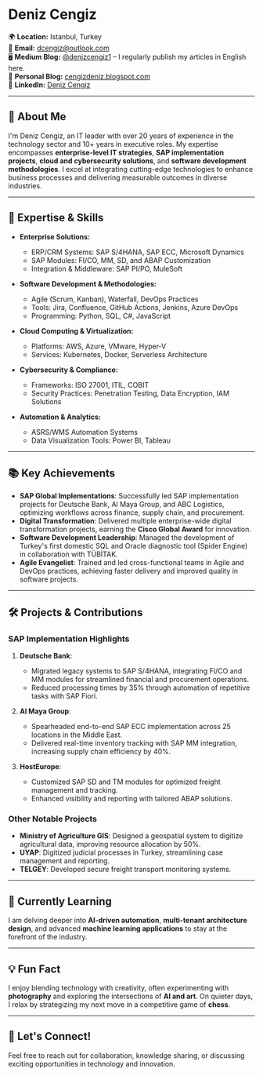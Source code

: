 # Deniz Cengiz

🌍 **Location:** Istanbul, Turkey  
📧 **Email:** dcengiz@outlook.com  
🖥 **Medium Blog:** [@denizcengiz1](https://medium.com/@denizcengiz1) – I regularly publish my articles in English here.  
📖 **Personal Blog:** [cengizdeniz.blogspot.com](https://cengizdeniz.blogspot.com)  
🔗 **LinkedIn:** [Deniz Cengiz](www.linkedin.com/in/deniz-cengiz-96b782339)  

---

## 👋 About Me

I'm Deniz Cengiz, an IT leader with over 20 years of experience in the technology sector and 10+ years in executive roles. My expertise encompasses **enterprise-level IT strategies**, **SAP implementation projects**, **cloud and cybersecurity solutions**, and **software development methodologies**. I excel at integrating cutting-edge technologies to enhance business processes and delivering measurable outcomes in diverse industries.

---

## 🚀 Expertise & Skills

- **Enterprise Solutions:**  
  - ERP/CRM Systems: SAP S/4HANA, SAP ECC, Microsoft Dynamics  
  - SAP Modules: FI/CO, MM, SD, and ABAP Customization  
  - Integration & Middleware: SAP PI/PO, MuleSoft  

- **Software Development & Methodologies:**  
  - Agile (Scrum, Kanban), Waterfall, DevOps Practices  
  - Tools: Jira, Confluence, GitHub Actions, Jenkins, Azure DevOps  
  - Programming: Python, SQL, C#, JavaScript  

- **Cloud Computing & Virtualization:**  
  - Platforms: AWS, Azure, VMware, Hyper-V  
  - Services: Kubernetes, Docker, Serverless Architecture  

- **Cybersecurity & Compliance:**  
  - Frameworks: ISO 27001, ITIL, COBIT  
  - Security Practices: Penetration Testing, Data Encryption, IAM Solutions  

- **Automation & Analytics:**  
  - ASRS/WMS Automation Systems  
  - Data Visualization Tools: Power BI, Tableau  

---

## 📚 Key Achievements

- **SAP Global Implementations**: Successfully led SAP implementation projects for Deutsche Bank, Al Maya Group, and ABC Logistics, optimizing workflows across finance, supply chain, and procurement.  
- **Digital Transformation**: Delivered multiple enterprise-wide digital transformation projects, earning the **Cisco Global Award** for innovation.  
- **Software Development Leadership**: Managed the development of Turkey's first domestic SQL and Oracle diagnostic tool (Spider Engine) in collaboration with TÜBİTAK.  
- **Agile Evangelist**: Trained and led cross-functional teams in Agile and DevOps practices, achieving faster delivery and improved quality in software projects.  

---

## 🛠 Projects & Contributions

### SAP Implementation Highlights
1. **Deutsche Bank**:  
   - Migrated legacy systems to SAP S/4HANA, integrating FI/CO and MM modules for streamlined financial and procurement operations.  
   - Reduced processing times by 35% through automation of repetitive tasks with SAP Fiori.  

2. **Al Maya Group**:  
   - Spearheaded end-to-end SAP ECC implementation across 25 locations in the Middle East.  
   - Delivered real-time inventory tracking with SAP MM integration, increasing supply chain efficiency by 40%.  

3. **HostEurope**:  
   - Customized SAP SD and TM modules for optimized freight management and tracking.  
   - Enhanced visibility and reporting with tailored ABAP solutions.  

### Other Notable Projects
- **Ministry of Agriculture GIS**: Designed a geospatial system to digitize agricultural data, improving resource allocation by 50%.  
- **UYAP**: Digitized judicial processes in Turkey, streamlining case management and reporting.  
- **TELGEY**: Developed secure freight transport monitoring systems.  

---

## 🌱 Currently Learning

I am delving deeper into **AI-driven automation**, **multi-tenant architecture design**, and advanced **machine learning applications** to stay at the forefront of the industry.

---

## 💡 Fun Fact

I enjoy blending technology with creativity, often experimenting with **photography** and exploring the intersections of **AI and art**. On quieter days, I relax by strategizing my next move in a competitive game of **chess**.

---

## 🔗 Let's Connect!

Feel free to reach out for collaboration, knowledge sharing, or discussing exciting opportunities in technology and innovation.
